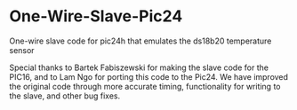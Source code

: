 # One-Wire-Slave-Pic24
One-wire slave code for pic24h that emulates the ds18b20 temperature sensor

Special thanks to Bartek Fabiszewski for making the slave code for the PIC16, and to Lam Ngo for porting this code to the Pic24. We have improved the original code through more accurate timing, functionality for writing to the slave, and other bug fixes.
